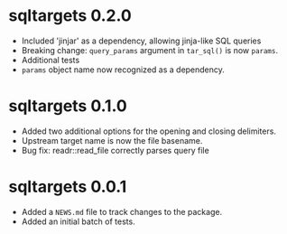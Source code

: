 # sqltargets 0.2.0

* Included 'jinjar' as a dependency, allowing jinja-like SQL queries
* Breaking change: `query_params` argument in `tar_sql()` is now `params`.
* Additional tests
* `params` object name now recognized as a dependency.

# sqltargets 0.1.0

* Added two additional options for the opening and closing delimiters.
* Upstream target name is now the file basename.
* Bug fix: readr::read_file correctly parses query file

# sqltargets 0.0.1

* Added a `NEWS.md` file to track changes to the package.
* Added an initial batch of tests.
